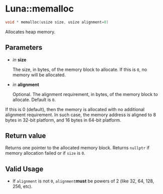 # Luna::memalloc

```c++
void * memalloc(usize size, usize alignment=0)
```

Allocates heap memory. 



## Parameters
* *in* **size**

    The size, in bytes, of the memory block to allocate. If this is `0`, no memory will be allocated. 

* *in* **alignment**

    Optional. The alignment requirement, in bytes, of the memory block to allocate. Default is `0`.


If this is 0 (default), then the memory is allocated with no additional alignment requirement. In such case, the memory address is aligned to 8 bytes in 32-bit platform, and 16 bytes in 64-bit platform.

## Return value
Returns one pointer to the allocated memory block. Returns `nullptr` if memory allocation failed or if `size` is `0`. 

## Valid Usage
* If `alignment` is not `0`, `alignment`**must** be powers of 2 (like 32, 64, 128, 256, etc). 


